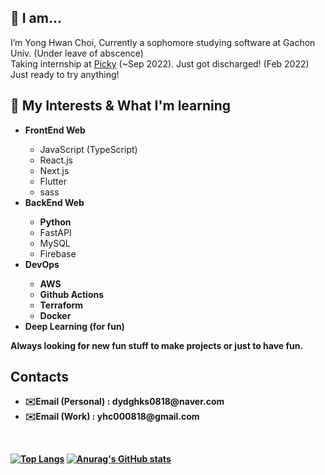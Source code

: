 <h2>👋 I am... </h2>
<underline></underline>
I’m Yong Hwan Choi, Currently a sophomore studying software at Gachon Univ. (Under leave of abscence)<br>
Taking internship at <a href="https://www.gopicky.com" target="_blank" >Picky</a> (~Sep 2022).
Just got discharged! (Feb 2022) Just ready to try anything!<br>
<h2>👀 My Interests & What I'm learning</h2>
<underline></underline>
<ul>
    <li><b>FrontEnd Web</b></li>
    <ul>
      <li>JavaScript (TypeScript)</li>
      <li>React.js</li>
      <li>Next.js</li>
      <li>Flutter</li>
      <li>sass</li>
    </ul>
    <li><b>BackEnd Web</b></li>
    <ul>
        <li><b>Python</b></li>
        <li>FastAPI</li>
        <li>MySQL</li>
        <li>Firebase</li>
    </ul>
    <li><b>DevOps</li>
    <ul>
        <li>AWS</li>
        <li>Github Actions</li>
        <li>Terraform</li>
        <li>Docker</li>
    </ul>
    <li><b>Deep Learning</b> (for fun)</li>
</ul>
Always looking for new fun stuff to make projects or just to have fun.

<h2>Contacts</h2>
<underline></underline>
<ul>
    <li><b>✉️Email (Personal)</b> : dydghks0818@naver.com</li>
    <li><b>✉️Email (Work)</b> : yhc000818@gmail.com</li>
</ul>
<br>

[![Top Langs](https://github-readme-stats.vercel.app/api/top-langs/?username=YanyChoi)](https://github.com/YanyChoi/github-readme-stats)
[![Anurag's GitHub stats](https://github-readme-stats.vercel.app/api?username=YanyChoi)](https://github.com/YanyChoi/github-readme-stats)

<!---
YanyChoi/YanyChoi is a ✨ special ✨ repository because its `README.md` (this file) appears on your GitHub profile.
You can click the Preview link to take a look at your changes.
--->
